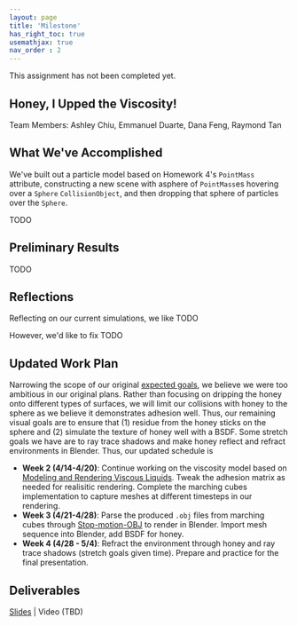 ```yaml
---
layout: page
title: 'Milestone'
has_right_toc: true
usemathjax: true
nav_order : 2
---
```

<p class="warning-message">
This assignment has not been completed yet.
</p>

<h2><strong>Honey, I Upped the Viscosity!</strong></h2>
Team Members: Ashley Chiu, Emmanuel Duarte, Dana Feng, Raymond Tan

## What We've Accomplished

We've built out a particle model based on Homework 4's `PointMass` attribute, constructing a new scene with asphere of `PointMass`es hovering over a `Sphere` `CollisionObject`, and then dropping that sphere of particles over the `Sphere`. 

TODO

## Preliminary Results
TODO

## Reflections
Reflecting on our current simulations, we like TODO 

However, we'd like to fix TODO

## Updated Work Plan
Narrowing the scope of our original [expected goals](/proposal.md#expected-goals), we believe we were too ambitious in our original plans. Rather than focusing on dripping the honey onto different types of surfaces, we will limit our collisions with honey to the sphere as we believe it demonstrates adhesion well. Thus, our remaining visual goals are to ensure that (1) residue from the honey sticks on the sphere and (2) simulate the texture of honey well with a BSDF. Some stretch goals we have are to ray trace shadows and make honey reflect and refract environments in Blender. Thus, our updated schedule is
- **Week 2 (4/14-4/20)**: Continue working on the viscosity model based on [Modeling and Rendering Viscous Liquids](https://citeseerx.ist.psu.edu/document?repid=rep1&type=pdf&doi=bdbe45284686a54f3284fdf98759f099e3a95e84). Tweak the adhesion matrix as needed for realisitic rendering. Complete the marching cubes implementation to capture meshes at different timesteps in our rendering. 
- **Week 3 (4/21-4/28)**: Parse the produced `.obj` files from marching cubes through [Stop-motion-OBJ](https://github.com/neverhood311/Stop-motion-OBJ) to render in Blender. Import mesh sequence into Blender, add BSDF for honey.
- **Week 4 (4/28 - 5/4)**: Refract the environment through honey and ray trace shadows (stretch goals given time). Prepare and practice for the final presentation.

## Deliverables
[Slides](https://docs.google.com/presentation/d/1XChTjyzATtKneU5rBeOULRzXM5DbCcm-AcWQce74FTo/edit#slide=id.p) \| Video (TBD)